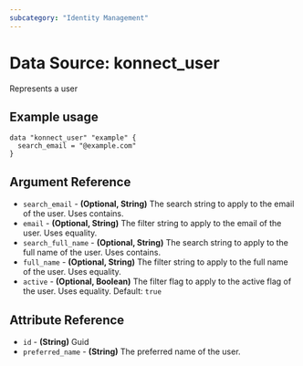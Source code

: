 ```yaml
---
subcategory: "Identity Management"
---
```

# Data Source: konnect_user
Represents a user
## Example usage
```hcl
data "konnect_user" "example" {
  search_email = "@example.com"
}
```
## Argument Reference
* `search_email` - **(Optional, String)** The search string to apply to the email of the user. Uses contains.
* `email` - **(Optional, String)** The filter string to apply to the email of the user. Uses equality.
* `search_full_name` - **(Optional, String)** The search string to apply to the full name of the user. Uses contains.
* `full_name` - **(Optional, String)** The filter string to apply to the full name of the user. Uses equality.
* `active` - **(Optional, Boolean)** The filter flag to apply to the active flag of the user. Uses equality. Default: `true`
## Attribute Reference
* `id` - **(String)** Guid
* `preferred_name` - **(String)** The preferred name of the user.
